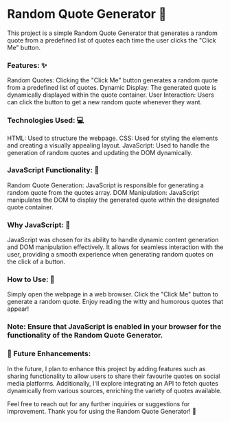 # Random Quote Generator 🌟
This project is a simple Random Quote Generator that generates a random quote from a predefined list of quotes each time the user clicks the "Click Me" button.

### Features: ✨
Random Quotes: Clicking the "Click Me" button generates a random quote from a predefined list of quotes.
Dynamic Display: The generated quote is dynamically displayed within the quote container.
User Interaction: Users can click the button to get a new random quote whenever they want.


### Technologies Used: 💻
HTML: Used to structure the webpage.
CSS: Used for styling the elements and creating a visually appealing layout.
JavaScript: Used to handle the generation of random quotes and updating the DOM dynamically.


### JavaScript Functionality: 🔧
Random Quote Generation: JavaScript is responsible for generating a random quote from the quotes array.
DOM Manipulation: JavaScript manipulates the DOM to display the generated quote within the designated quote container.

### Why JavaScript: 🚀
JavaScript was chosen for its ability to handle dynamic content generation and DOM manipulation effectively. It allows for seamless interaction with the user, providing a smooth experience when generating random quotes on the click of a button.

### How to Use: 📝
Simply open the webpage in a web browser.
Click the "Click Me" button to generate a random quote.
Enjoy reading the witty and humorous quotes that appear!

### Note: Ensure that JavaScript is enabled in your browser for the functionality of the Random Quote Generator.

### 🚀 Future Enhancements:
In the future, I plan to enhance this project by adding features such as sharing functionality to allow users to share their favourite quotes on social media platforms. Additionally, I'll explore integrating an API to fetch quotes dynamically from various sources, enriching the variety of quotes available.

Feel free to reach out for any further inquiries or suggestions for improvement. Thank you for using the Random Quote Generator! 🌈